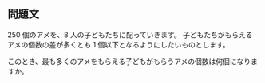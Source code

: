## 問題文

250 個のアメを、8 人の子どもたちに配っていきます。 子どもたちがもらえるアメの個数の差が多くとも 1 個以下となるようにしたいものとします。

このとき、最も多くのアメをもらえる子どもがもらうアメの個数は何個になりますか。
